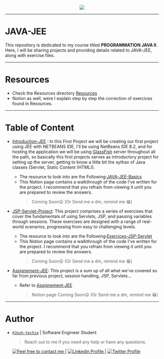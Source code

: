 <p align="center">
<img src ="https://akdemy.net/wp-content/uploads/2023/04/java.png">
</p>

---

# JAVA-JEE

This repository is dedicated to my course titled **PROGRAMMATION JAVA II**. Here, I will be sharing projects and providing details related to JAVA-JEE, along with exercise files.

---

# Resources

- Check the Resources directory [Resources](./Resources/)
- Notion as well, were I explain step by step the correction of exercices found in Resources.

---

# Table of Content

- [Introduction-JEE](./Introduction-JEE/) : In this First Project we will be creating our first project using JEE with NETBEANS IDE, I'll be using NetBeans IDE 8.2, and for hosting the application we will be using [GlassFish](https://en.wikipedia.org/wiki/GlassFish) server throughout all the path, so basically this first projects serves as introductory project for setting up the server, getting to know a little bit the sythax of Java classes (Servlet, Static Content (HTML)).

  - The resource to look into are the Following:[JAVA-JEE-Basics](./Resources/TP%20N°1_Composant%20Web_Servlet.pdf)
  - This Notion page contains a walkthrough of the code I've written for the project. I recommend that you refrain from viewing it until you are prepared to review the answers.
    > Coming Soon😛 (Or Send me a dm, remind me 😁)

- [JSP-Servlet-Project](./PROJET1_JSP/): This project comprises a series of exercises that cover the fundamentals of using Servlets, JSP, and passing variables through sessions. These exercises are designed with a range of real-world scenarios, progressing from easy to challenging levels.

  - The resource to look into are the Following:[Exercices-JSP-Servlet](./Resources/TP%20N°2_Composant%20Web_JSP.pdf)
  - This Notion page contains a walkthrough of the code I've written for the project. I recommend that you refrain from viewing it until you are prepared to review the answers.
    > Coming Soon😛 (Or Send me a dm, remind me 😁)

- [Assignement-JEE](./Assignement/): This project is a sum up of all what we've covered so far from previous project, session handling, JSP, Servlets...
  - Refer to [Assignement-JEE](./Resources/TP_Evaluation%20JAVA%20II_2023_2024.pdf)
    > Notion page Coming Soon😛 (Or Send me a dm, remind me 😁)

---

# Author

- [`@Josh-techie`]() | Software Engineer Student

  > Reach out to me if you need any help or have any questions.

  <a href="mailto:youssef.abouyahia@e-polytechnique.ma">
  	<img alt="Feel free to contact me" src="https://img.shields.io/badge/-Ask_me_anything-blue?style=flat&logo=Gmail&logoColor=white&link=mailto:youssef.abouyahia@e-polytechnique.ma&color=3d85c6" />
  </a>
  <span> | </span>
    <a href="https://www.linkedin.com/in/youssef-abouyahia/">
        <img alt="Linkedin Profile" src="https://img.shields.io/badge/-Linkedin-0072b1?style=flat&logo=Linkedin&logoColor=white&link=https://www.linkedin.com/in/youssef-abouyahia/" />
    </a>
    <span> | </span>
    <a href="https://twitter.com/JoesephAb">
        <img alt="Twitter Profile" src="https://img.shields.io/badge/-Twitter-0072b1?style=flat&logo=Twitter&logoColor=white&link=https://twitter.com/JoesephAb&color=1DA1F2" />
    </a>
